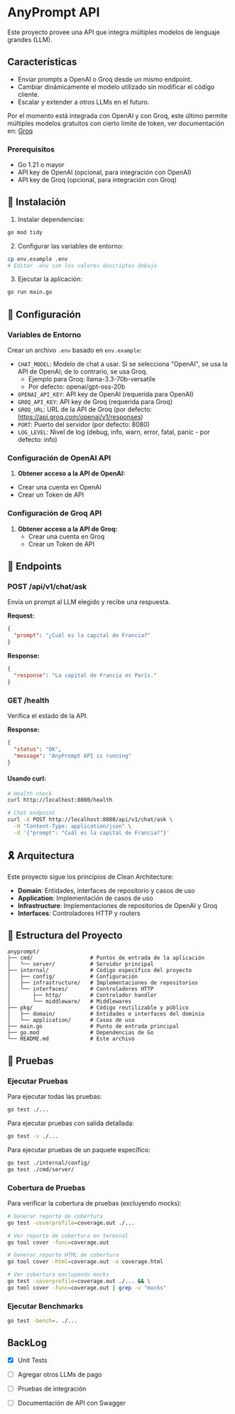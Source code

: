# AnyPrompt API

Este proyecto provee una API que integra múltiples modelos de lenguaje grandes (LLM).

## Características

- Enviar prompts a OpenAI o Groq desde un mismo endpoint.
- Cambiar dinámicamente el modelo utilizado sin modificar el código cliente.
- Escalar y extender a otros LLMs en el futuro.

Por el momento está integrada con OpenAI y con Groq, este último permite múltiples modelos gratuitos con cierto límite de token, ver documentación en: [Groq](https://console.groq.com/docs/overview)

### Prerequisitos

- Go 1.21 o mayor
- API key de OpenAI (opcional, para integración con OpenAI)
- API key de Groq (opcional, para integración con Groq)

## 🚀 Instalación

1. Instalar dependencias:

```bash
go mod tidy
```

2. Configurar las variables de entorno:

```bash
cp env.example .env
# Editar .env con los valores descriptos debajo.
```

3. Ejecutar la aplicación:

```bash
go run main.go
```

## 🔧 Configuración

### Variables de Entorno

Crear un archivo `.env` basado en `env.example`:

- `CHAT_MODEL`: Modelo de chat a usar. Si se selecciona "OpenAI", se usa la API de OpenAI; de lo contrario, se usa Groq.
    - Ejemplo para Groq: llama-3.3-70b-versatile
    - Por defecto: openai/gpt-oss-20b
- `OPENAI_API_KEY`: API key de OpenAI (requerida para OpenAI)
- `GROQ_API_KEY`: API key de Groq (requerida para Groq)
- `GROQ_URL`: URL de la API de Groq (por defecto: https://api.groq.com/openai/v1/responses)
- `PORT`: Puerto del servidor (por defecto: 8080)
- `LOG_LEVEL`: Nivel de log (debug, info, warn, error, fatal, panic - por defecto: info)

### Configuración de OpenAI API

1. **Obtener acceso a la API de OpenAI:**
  - Crear una cuenta en OpenAI
  - Crear un Token de API

### Configuración de Groq API

1. **Obtener acceso a la API de Groq:**
   - Crear una cuenta en Groq
   - Crear un Token de API

## 📡 Endpoints

### POST /api/v1/chat/ask

Envía un prompt al LLM elegido y recibe una respuesta.

**Request:**
```json
{
  "prompt": "¿Cuál es la capital de Francia?"
}
```

**Response:**
```json
{
  "response": "La capital de Francia es París."
}
```

### GET /health

Verifica el estado de la API.

**Response:**
```json
{
  "status": "OK",
  "message": "AnyPrompt API is running"
}
```

#### Usando curl:

```bash
# Health check
curl http://localhost:8080/health

# Chat endpoint
curl -X POST http://localhost:8080/api/v1/chat/ask \
  -H "Content-Type: application/json" \
  -d '{"prompt": "Cuál es la capital de Francia?"}'
```

## 🎗️ Arquitectura

Este proyecto sigue los principios de Clean Architecture:

- **Domain**: Entidades, interfaces de repositorio y casos de uso
- **Application**: Implementación de casos de uso
- **Infrastructure**: Implementaciones de repositorios de OpenAI y Groq
- **Interfaces**: Controladores HTTP y routers

## 📁 Estructura del Proyecto

```
anyprompt/
├── cmd/                  # Puntos de entrada de la aplicación
│   └── server/           # Servidor principal
├── internal/             # Código específico del proyecto
│   ├── config/           # Configuración
│   ├── infrastructure/   # Implementaciones de repositorios
│   └── interfaces/       # Controladores HTTP
│       ├── http/         # Controlador handler
│       └── middleware/   # Middlewares
├── pkg/                  # Código reutilizable y público
│   ├── domain/           # Entidades e interfaces del dominio
│   └── application/      # Casos de uso
├── main.go               # Punto de entrada principal
├── go.mod                # Dependencias de Go
└── README.md             # Este archivo
```

## 🧪 Pruebas

### Ejecutar Pruebas

Para ejecutar todas las pruebas:

```bash
go test ./...
```

Para ejecutar pruebas con salida detallada:

```bash
go test -v ./...
```

Para ejecutar pruebas de un paquete específico:

```bash
go test ./internal/config/
go test ./cmd/server/
```

### Cobertura de Pruebas

Para verificar la cobertura de pruebas (excluyendo mocks):

```bash
# Generar reporte de cobertura
go test -coverprofile=coverage.out ./...

# Ver reporte de cobertura en terminal
go tool cover -func=coverage.out

# Generar reporte HTML de cobertura
go tool cover -html=coverage.out -o coverage.html

# Ver cobertura excluyendo mocks
go test -coverprofile=coverage.out ./... && \
go tool cover -func=coverage.out | grep -v "mocks"
```

### Ejecutar Benchmarks

```bash
go test -bench=. ./...
```

## BackLog

- [x] Unit Tests
- [ ] Agregar otros LLMs de pago
- [ ] Pruebas de integración
- [ ] Documentación de API con Swagger

